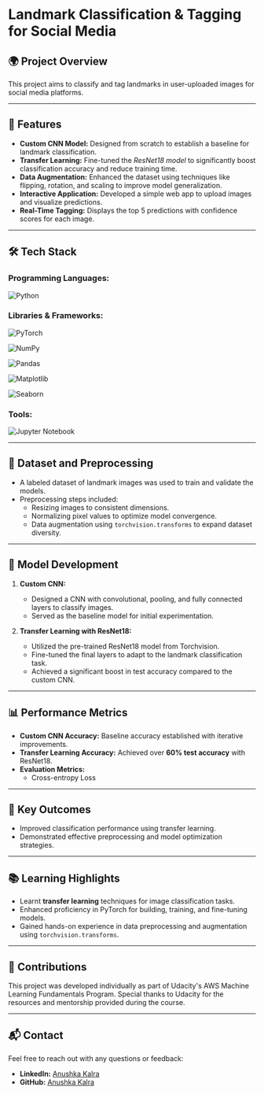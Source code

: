 # Landmark Classification & Tagging for Social Media

## 🌍 **Project Overview**
This project aims to classify and tag landmarks in user-uploaded images for social media platforms. 

---

## 🚀 **Features**
- **Custom CNN Model:** Designed from scratch to establish a baseline for landmark classification.
- **Transfer Learning:** Fine-tuned the *ResNet18 model* to significantly boost classification accuracy and reduce training time.
- **Data Augmentation:** Enhanced the dataset using techniques like flipping, rotation, and scaling to improve model generalization.
- **Interactive Application:** Developed a simple web app to upload images and visualize predictions.
- **Real-Time Tagging:** Displays the top 5 predictions with confidence scores for each image.

---

## 🛠️ **Tech Stack**
### **Programming Languages:**
![Python](https://img.shields.io/badge/python-3670A0?style=for-the-badge&logo=python&logoColor=ffdd54)

### **Libraries & Frameworks:**
 ![PyTorch](https://img.shields.io/badge/PyTorch-%23EE4C2C.svg?style=for-the-badge&logo=PyTorch&logoColor=white)
 

![NumPy](https://img.shields.io/badge/numpy-%23013243.svg?style=for-the-badge&logo=numpy&logoColor=white)

![Pandas](https://img.shields.io/badge/pandas-%23150458.svg?style=for-the-badge&logo=pandas&logoColor=white)

![Matplotlib](https://img.shields.io/badge/Matplotlib-%23ffffff.svg?style=for-the-badge&logo=Matplotlib&logoColor=black)

![Seaborn](https://assets.streamlinehq.com/image/private/w_150,h_150,ar_1/f_auto/v1/icons/2/seaborn-mazs5fsvs6lluqsnmeik89.png/seaborn-b4pddoh3hfg4k85ug0oazo.png?_a=DAJFJtWIZAAC)

### **Tools:**
![Jupyter Notebook](https://img.shields.io/badge/jupyter-%23FA0F00.svg?style=for-the-badge&logo=jupyter&logoColor=white)


---

## 📂 **Dataset and Preprocessing**
- A labeled dataset of landmark images was used to train and validate the models.
- Preprocessing steps included:
  - Resizing images to consistent dimensions.
  - Normalizing pixel values to optimize model convergence.
  - Data augmentation using `torchvision.transforms` to expand dataset diversity.

---

## 🧠 **Model Development**
1. **Custom CNN:**
   - Designed a CNN with convolutional, pooling, and fully connected layers to classify images.
   - Served as the baseline model for initial experimentation.

2. **Transfer Learning with ResNet18:**
   - Utilized the pre-trained ResNet18 model from Torchvision.
   - Fine-tuned the final layers to adapt to the landmark classification task.
   - Achieved a significant boost in test accuracy compared to the custom CNN.

---

## 📊 **Performance Metrics**
- **Custom CNN Accuracy:** Baseline accuracy established with iterative improvements.
- **Transfer Learning Accuracy:** Achieved over **60% test accuracy** with ResNet18.
- **Evaluation Metrics:**
  - Cross-entropy Loss

---

## 🎯 **Key Outcomes**
- Improved classification performance using transfer learning.
- Demonstrated effective preprocessing and model optimization strategies.

---

## 📚 **Learning Highlights**
- Learnt **transfer learning** techniques for image classification tasks.
- Enhanced proficiency in PyTorch for building, training, and fine-tuning models.
- Gained hands-on experience in data preprocessing and augmentation using `torchvision.transforms`.




---

## 🤝 **Contributions**
This project was developed individually as part of Udacity's AWS Machine Learning Fundamentals Program.
Special thanks to Udacity for the resources and mentorship provided during the course.

---

## 📬 **Contact**
Feel free to reach out with any questions or feedback:
- **LinkedIn:** [Anushka Kalra](https://www.linkedin.com/in/https://www.linkedin.com/in/anushka-kalra-300286213/)
- **GitHub:** [Anushka Kalra](https://github.com/AnushkaKalra)

